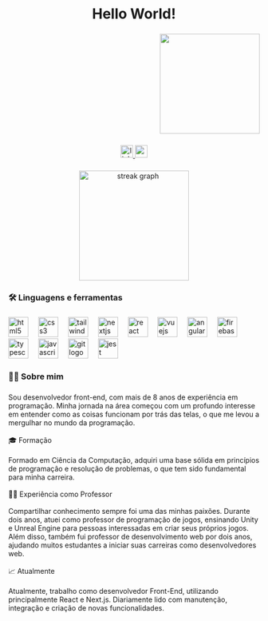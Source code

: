 <h1 align="center">Hello World!</h1>

###

<div align="right">
  <img height="200" src="https://i.ibb.co/85dDKm6/co-pia-de-wp6476461.png" />
</div>

###

<div align="center">
  <a href="https://www.linkedin.com/in/mathheusg/" target="_blank">
    <img src="https://img.shields.io/static/v1?message=LinkedIn&logo=linkedin&label=&color=0077B5&logoColor=white&labelColor=&style=for-the-badge" height="25" alt="linkedin logo" />
  </a>
  <a href="mailto:mathheus.gr@gmail.com" target="_blank">
    <img src="https://img.shields.io/static/v1?message=Gmail&logo=gmail&label=&color=D14836&logoColor=white&labelColor=&style=for-the-badge" height="25" alt="gmail logo" />
  </a>
</div>

###

<div align="center">
  <img src="https://streak-stats.demolab.com?user=mguedesdev&locale=pt-br&mode=daily&theme=dark&hide_border=true&border_radius=11&date_format=j%20M%5B%20Y%5D&order=3" height="220" alt="streak graph" />
</div>

###

<h3 align="left">🛠 Linguagens e ferramentas</h3>

###

<div align="left">
  <img src="https://cdn.jsdelivr.net/gh/devicons/devicon/icons/html5/html5-original.svg" height="40" alt="html5 logo" />
  <img width="12" />
  <img src="https://cdn.jsdelivr.net/gh/devicons/devicon/icons/css3/css3-original.svg" height="40" alt="css3 logo" />
  <img width="12" />
  <img src="https://cdn.jsdelivr.net/gh/devicons/devicon/icons/tailwindcss/tailwindcss-original-wordmark.svg" height="40" alt="tailwindcss logo" />
  <img width="12" />
  <img src="https://cdn.jsdelivr.net/gh/devicons/devicon/icons/nextjs/nextjs-original.svg" height="40" alt="nextjs logo" />
  <img width="12" />
  <img src="https://cdn.jsdelivr.net/gh/devicons/devicon/icons/react/react-original.svg" height="40" alt="react logo" />
  <img width="12" />
  <img src="https://cdn.jsdelivr.net/gh/devicons/devicon/icons/vuejs/vuejs-original.svg" height="40" alt="vuejs logo" />
  <img width="12" />
  <img src="https://cdn.jsdelivr.net/gh/devicons/devicon/icons/angularjs/angularjs-original.svg" height="40" alt="angularjs logo" />
  <img width="12" />
  <img src="https://cdn.jsdelivr.net/gh/devicons/devicon/icons/firebase/firebase-plain.svg" height="40" alt="firebase logo" />
  <img width="12" />
  <img src="https://cdn.jsdelivr.net/gh/devicons/devicon/icons/typescript/typescript-original.svg" height="40" alt="typescript logo" />
  <img width="12" />
  <img src="https://cdn.jsdelivr.net/gh/devicons/devicon/icons/javascript/javascript-original.svg" height="40" alt="javascript logo" />
  <img width="12" />
  <img src="https://cdn.jsdelivr.net/gh/devicons/devicon/icons/git/git-original.svg" height="40" alt="git logo" />
  <img width="12" />
  <img src="https://cdn.jsdelivr.net/gh/devicons/devicon/icons/jest/jest-plain.svg" height="40" alt="jest logo" />
</div>

###

<h3 align="left">👩‍💻 Sobre mim</h3>

###

<p align="left">
  Sou desenvolvedor front-end, com mais de 8 anos de experiência em programação.
  Minha jornada na área começou com um profundo interesse em entender como as coisas funcionam por trás das telas, o que me levou a mergulhar no mundo da programação.
  <br><br>
  🎓 Formação
  <br><br>
  Formado em Ciência da Computação, adquiri uma base sólida em princípios de programação e resolução de problemas, o que tem sido fundamental para minha carreira.
  <br><br>
  🧑‍🏫 Experiência como Professor
  <br><br>
  Compartilhar conhecimento sempre foi uma das minhas paixões. Durante dois anos, atuei como professor de programação de jogos, ensinando Unity e Unreal Engine para pessoas interessadas em criar seus próprios jogos. Além disso, também fui professor de desenvolvimento web por dois anos, ajudando muitos estudantes a iniciar suas carreiras como desenvolvedores web.
  <br><br>
  📈 Atualmente
  <br><br>
  Atualmente, trabalho como desenvolvedor Front-End, utilizando principalmente React e Next.js. Diariamente lido com manutenção, integração e criação de novas funcionalidades.
</p>

###
